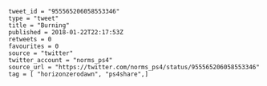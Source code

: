 ```
tweet_id = "955565206058553346"
type = "tweet"
title = "Burning"
published = 2018-01-22T22:17:53Z
retweets = 0
favourites = 0
source = "twitter"
twitter_account = "norms_ps4"
source_url = "https://twitter.com/norms_ps4/status/955565206058553346"
tag = [ "horizonzerodawn", "ps4share",]
```

<p class='image'><img src='http://mnf.m17s.net/2018/01/22/DULZfH4W4AA3RXm.jpg' alt=''></p>

